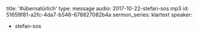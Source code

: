 title: '#übernatürlich'
type: message
audio: 2017-10-22-stefan-sos.mp3
id: 51659f81-a2fc-4da7-b546-678827082b4a
sermon_series: klartext
speaker:
  - stefan-sos
